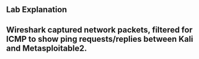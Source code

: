 ## Lab Explanation
## Wireshark captured network packets, filtered for ICMP to show ping requests/replies between Kali and Metasploitable2.
